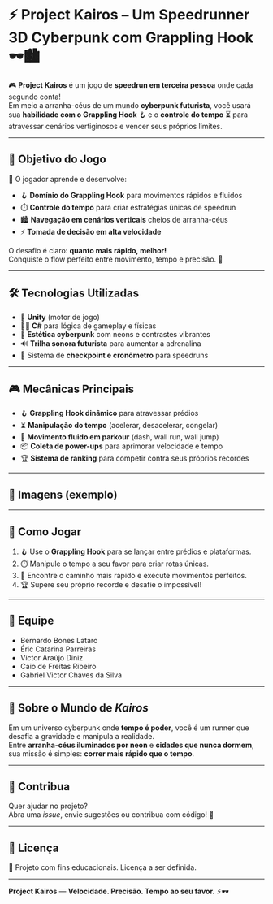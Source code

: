 # ⚡ Project Kairos – Um Speedrunner 3D Cyberpunk com Grappling Hook 🕶️🏙️

🎮 **Project Kairos** é um jogo de **speedrun em terceira pessoa** onde cada segundo conta!  
Em meio a arranha-céus de um mundo **cyberpunk futurista**, você usará sua **habilidade com o Grappling Hook** 🪝 e o **controle do tempo** ⏳ para atravessar cenários vertiginosos e vencer seus próprios limites.  

---

## 🎯 Objetivo do Jogo

🧠 O jogador aprende e desenvolve:

- 🪝 **Domínio do Grappling Hook** para movimentos rápidos e fluidos  
- ⏱️ **Controle do tempo** para criar estratégias únicas de speedrun  
- 🏙️ **Navegação em cenários verticais** cheios de arranha-céus  
- ⚡ **Tomada de decisão em alta velocidade**  

O desafio é claro: **quanto mais rápido, melhor!**  
Conquiste o flow perfeito entre movimento, tempo e precisão. 🚀  

---

## 🛠️ Tecnologias Utilizadas

- 🧩 **Unity** (motor de jogo)  
- 👨‍💻 **C#** para lógica de gameplay e físicas  
- 🎨 **Estética cyberpunk** com neons e contrastes vibrantes  
- 🔊 **Trilha sonora futurista** para aumentar a adrenalina  
- 💾 Sistema de **checkpoint e cronômetro** para speedruns  

---

## 🎮 Mecânicas Principais

- 🪝 **Grappling Hook dinâmico** para atravessar prédios  
- ⏳ **Manipulação do tempo** (acelerar, desacelerar, congelar)  
- 🏃 **Movimento fluido em parkour** (dash, wall run, wall jump)  
- 📦 **Coleta de power-ups** para aprimorar velocidade e tempo  
- 🏆 **Sistema de ranking** para competir contra seus próprios recordes  

---

## 📸 Imagens (exemplo)


---

## 🚀 Como Jogar

1. 🪝 Use o **Grappling Hook** para se lançar entre prédios e plataformas.  
2. ⏱️ Manipule o tempo a seu favor para criar rotas únicas.  
3. 🏃 Encontre o caminho mais rápido e execute movimentos perfeitos.  
4. 🏆 Supere seu próprio recorde e desafie o impossível!  

---

## 👥 Equipe

- Bernardo Bones Lataro  
- Éric Catarina Parreiras  
- Victor Araújo Diniz  
- Caio de Freitas Ribeiro  
- Gabriel Victor Chaves da Silva  

---

## 🌌 Sobre o Mundo de *Kairos*

Em um universo cyberpunk onde **tempo é poder**, você é um runner que desafia a gravidade e manipula a realidade.  
Entre **arranha-céus iluminados por neon** e **cidades que nunca dormem**, sua missão é simples: **correr mais rápido que o tempo**.  

---

## 🐾 Contribua

Quer ajudar no projeto?  
Abra uma *issue*, envie sugestões ou contribua com código! 🤝  

---

## 📜 Licença

📝 Projeto com fins educacionais. Licença a ser definida.  

---

**Project Kairos** — **Velocidade. Precisão. Tempo ao seu favor.** ⚡🕶️
